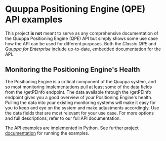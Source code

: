 # Quuppa Positioning Engine (QPE) API examples

This project **is not** meant to serve as any comprehensive documentation of the Quuppa Positioning Engine (QPE) API but simply shows some use case how the API can be used for different purposes. Both the *Classic QPE* and *Quuppa for Enterprise* include up-to-date, embedded documentation for the API.

## Monitoring the Positioning Engine's Health

The Positioning Engine is a critical component of the Quuppa system, and so most monitoring implementations pull at least some of the data fields from the /getPEInfo endpoint. The data available through the /getPEInfo endpoint gives you a good overview of your Positioning Engine's health. Pulling the data into your existing monitoring systems will make it easy for you to keep and eye on the system and make adjustments accordingly. Use the data fields that are most relevant for your use case. For more options and full descriptions, refer to our full API documentation.

The API examples are implemented in Python. See further [project documentation]() for running the examples.
